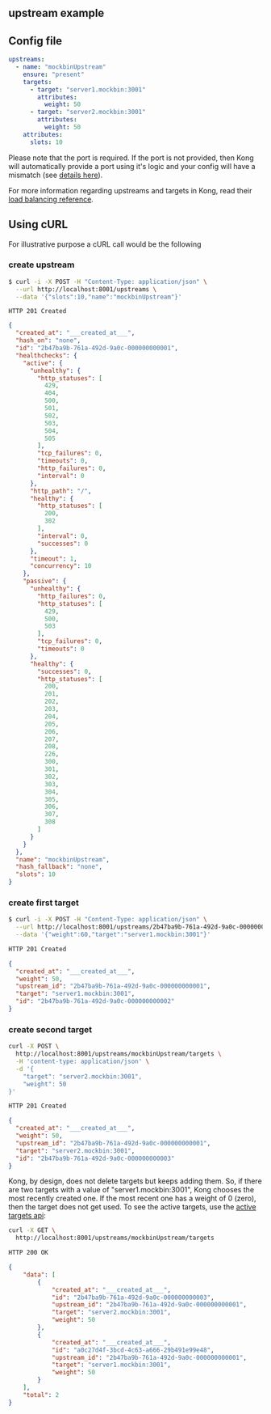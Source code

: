 upstream example
------------------

## Config file

```yaml
upstreams:
  - name: "mockbinUpstream"
    ensure: "present"
    targets:
      - target: "server1.mockbin:3001"
        attributes:
          weight: 50
      - target: "server2.mockbin:3001"
        attributes:
          weight: 50
    attributes:
      slots: 10
```

Please note that the port is required. If the port is not provided, then Kong will automatically provide a port using it's logic and your config will have a mismatch (see [details here](https://getkong.org/docs/latest/admin-api/#add-target)).

For more information regarding upstreams and targets in Kong, read their [load balancing reference](https://getkong.org/docs/latest/loadbalancing/).

## Using cURL

For illustrative purpose a cURL call would be the following

### create upstream

```sh
$ curl -i -X POST -H "Content-Type: application/json" \
  --url http://localhost:8001/upstreams \
  --data '{"slots":10,"name":"mockbinUpstream"}'
```

```
HTTP 201 Created
```

```json
{
  "created_at": "___created_at___",
  "hash_on": "none",
  "id": "2b47ba9b-761a-492d-9a0c-000000000001",
  "healthchecks": {
    "active": {
      "unhealthy": {
        "http_statuses": [
          429,
          404,
          500,
          501,
          502,
          503,
          504,
          505
        ],
        "tcp_failures": 0,
        "timeouts": 0,
        "http_failures": 0,
        "interval": 0
      },
      "http_path": "/",
      "healthy": {
        "http_statuses": [
          200,
          302
        ],
        "interval": 0,
        "successes": 0
      },
      "timeout": 1,
      "concurrency": 10
    },
    "passive": {
      "unhealthy": {
        "http_failures": 0,
        "http_statuses": [
          429,
          500,
          503
        ],
        "tcp_failures": 0,
        "timeouts": 0
      },
      "healthy": {
        "successes": 0,
        "http_statuses": [
          200,
          201,
          202,
          203,
          204,
          205,
          206,
          207,
          208,
          226,
          300,
          301,
          302,
          303,
          304,
          305,
          306,
          307,
          308
        ]
      }
    }
  },
  "name": "mockbinUpstream",
  "hash_fallback": "none",
  "slots": 10
}
```

### create first target

```sh
$ curl -i -X POST -H "Content-Type: application/json" \
  --url http://localhost:8001/upstreams/2b47ba9b-761a-492d-9a0c-000000000001/targets \
  --data '{"weight":60,"target":"server1.mockbin:3001"}'
```

```bash
HTTP 201 Created
```

```json
{
  "created_at": "___created_at___",
  "weight": 50,
  "upstream_id": "2b47ba9b-761a-492d-9a0c-000000000001",
  "target": "server1.mockbin:3001",
  "id": "2b47ba9b-761a-492d-9a0c-000000000002"
}
```

### create second target

```bash
curl -X POST \
  http://localhost:8001/upstreams/mockbinUpstream/targets \
  -H 'content-type: application/json' \
  -d '{
	"target": "server2.mockbin:3001",
	"weight": 50
}'
```

```bash
HTTP 201 Created
```

```json
{
  "created_at": "___created_at___",
  "weight": 50,
  "upstream_id": "2b47ba9b-761a-492d-9a0c-000000000001",
  "target": "server2.mockbin:3001",
  "id": "2b47ba9b-761a-492d-9a0c-000000000003"
}
```

Kong, by design, does not delete targets but keeps adding them. So, if there are two targets with a value of "server1.mockbin:3001", Kong chooses the most recently created one. If the most recent one has a weight of 0 (zero), then the target does not get used. To see the active targets, use the [active targets api](https://getkong.org/docs/0.12.x/admin-api/#list-targets):

```bash
curl -X GET \
  http://localhost:8001/upstreams/mockbinUpstream/targets
```

```bash
HTTP 200 OK
```

```json
{
    "data": [
        {
            "created_at": "___created_at___",
            "id": "2b47ba9b-761a-492d-9a0c-000000000003",
            "upstream_id": "2b47ba9b-761a-492d-9a0c-000000000001",
            "target": "server2.mockbin:3001",
            "weight": 50
        },
        {
            "created_at": "___created_at___",
            "id": "a0c27d4f-3bcd-4c63-a666-29b491e99e48",
            "upstream_id": "2b47ba9b-761a-492d-9a0c-000000000001",
            "target": "server1.mockbin:3001",
            "weight": 50
        }
    ],
    "total": 2
}
```
